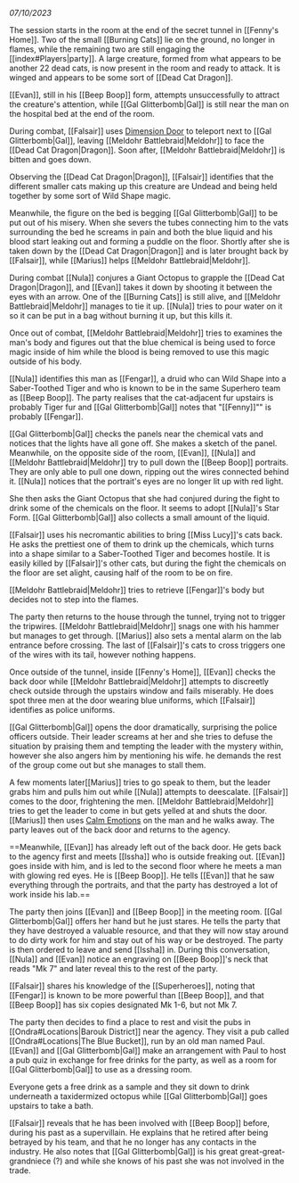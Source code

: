 *07/10/2023*

The session starts in the room at the end of the secret tunnel in [[Fenny's Home]]. Two of the small [[Burning Cats]] lie on the ground, no longer in flames, while the remaining two are still engaging the [[index#Players|party]]. A large creature, formed from what appears to be another 22 dead cats, is now present in the room and ready to attack. It is winged and appears to be some sort of [[Dead Cat Dragon]].

[[Evan]], still in his [[Beep Boop]] form, attempts unsuccessfully to attract the creature's attention, while [[Gal Glitterbomb|Gal]] is still near the man on the hospital bed at the end of the room.

During combat, [[Falsair]] uses [Dimension Door](https://www.dndbeyond.com/spells/dimension-door) to teleport next to [[Gal Glitterbomb|Gal]], leaving [[Meldohr Battlebraid|Meldohr]] to face the [[Dead Cat Dragon|Dragon]]. Soon after, [[Meldohr Battlebraid|Meldohr]] is bitten and goes down.

Observing the [[Dead Cat Dragon|Dragon]], [[Falsair]] identifies that the different smaller cats making up this creature are Undead and being held together by some sort of Wild Shape magic.

Meanwhile, the figure on the bed is begging [[Gal Glitterbomb|Gal]] to be put out of his misery. When she severs the tubes connecting him to the vats surrounding the bed he screams in pain and both the blue liquid and his blood start leaking out and forming a puddle on the floor. Shortly after she is taken down by the [[Dead Cat Dragon|Dragon]] and is later brought back by [[Falsair]], while [[Marius]] helps [[Meldohr Battlebraid|Meldohr]].

During combat [[Nula]] conjures a Giant Octopus to grapple the [[Dead Cat Dragon|Dragon]], and [[Evan]] takes it down by shooting it between the eyes with an arrow. One of the [[Burning Cats]] is still alive, and [[Meldohr Battlebraid|Meldohr]] manages to tie it up. [[Nula]] tries to pour water on it so it can be put in a bag without burning it up, but this kills it.

Once out of combat, [[Meldohr Battlebraid|Meldohr]] tries to examines the man's body and figures out that the blue chemical is being used to force magic inside of him while the blood is being removed to use this magic outside of his body.

[[Nula]] identifies this man as [[Fengar]], a druid who can Wild Shape into a Saber-Toothed Tiger and who is known to be in the same Superhero team as [[Beep Boop]]. The party realises that the cat-adjacent fur upstairs is probably Tiger fur and [[Gal Glitterbomb|Gal]] notes that "[[Fenny]]"" is probably [[Fengar]].

[[Gal Glitterbomb|Gal]] checks the panels near the chemical vats and notices that the lights have all gone off. She makes a sketch of the panel. Meanwhile, on the opposite side of the room, [[Evan]], [[Nula]] and [[Meldohr Battlebraid|Meldohr]] try to pull down the [[Beep Boop]] portraits. They are only able to pull one down, ripping out the wires connected behind it. [[Nula]] notices that the portrait's eyes are no longer lit up with red light.

She then asks the Giant Octopus that she had conjured during the fight to drink some of the chemicals on the floor. It seems to adopt [[Nula]]'s Star Form. [[Gal Glitterbomb|Gal]] also collects a small amount of the liquid.

[[Falsair]] uses his necromantic abilities to bring [[Miss Lucy]]'s cats back. He asks the prettiest one of them to drink up the chemicals, which turns into a shape similar to a Saber-Toothed Tiger and becomes hostile. It is easily killed by [[Falsair]]'s other cats, but during the fight the chemicals on the floor are set alight, causing half of the room to be on fire.

[[Meldohr Battlebraid|Meldohr]] tries to retrieve [[Fengar]]'s body but decides not to step into the flames. 

The party then returns to the house through the tunnel, trying not to trigger the tripwires. [[Meldohr Battlebraid|Meldohr]] snags one with his hammer but manages to get through. [[Marius]] also sets a mental alarm on the lab entrance before crossing. The last of [[Falsair]]'s cats to cross triggers one of the wires with its tail, however nothing happens.

Once outside of the tunnel, inside [[Fenny's Home]], [[Evan]] checks the back door while [[Meldohr Battlebraid|Meldohr]] attempts to discreetly check outside through the upstairs window and fails miserably. He does spot three men at the door wearing blue uniforms, which [[Falsair]] identifies as police uniforms.

[[Gal Glitterbomb|Gal]] opens the door dramatically, surprising the police officers outside. Their leader screams at her and she tries to defuse the situation by praising them and tempting the leader with the mystery within, however she also angers him by mentioning his wife. he demands the rest of the group come out but she manages to stall them.

A few moments later[[Marius]] tries to go speak to them, but the leader grabs him and pulls him out while [[Nula]] attempts to deescalate. [[Falsair]] comes to the door, frightening the men. [[Meldohr Battlebraid|Meldohr]] tries to get the leader to come in but gets yelled at and shuts the door. [[Marius]] then uses [Calm Emotions](https://www.dndbeyond.com/spells/calm-emotions) on the man and he walks away. The party leaves out of the back door and returns to the agency.

==Meanwhile, [[Evan]] has already left out of the back door. He gets back to the agency first and meets [[Issha]] who is outside freaking out. [[Evan]] goes inside with him, and is led to the second floor where he meets a man with glowing red eyes. He is [[Beep Boop]]. He tells [[Evan]] that he saw everything through the portraits, and that the party has destroyed a lot of work inside his lab.==

The party then joins [[Evan]] and [[Beep Boop]] in the meeting room. [[Gal Glitterbomb|Gal]] offers her hand but he just stares. He tells the party that they have destroyed a valuable resource, and that they will now stay around to do dirty work for him and stay out of his way or be destroyed. The party is then ordered to leave and send [[Issha]] in. During this conversation, [[Nula]] and [[Evan]] notice an engraving on [[Beep Boop]]'s neck that reads "Mk 7" and later reveal this to the rest of the party.

[[Falsair]] shares his knowledge of the [[Superheroes]], noting that [[Fengar]] is known to be more powerful than [[Beep Boop]], and that [[Beep Boop]] has six copies designated Mk 1-6, but not Mk 7.

The party then decides to find a place to rest and visit the pubs in [[Ondra#Locations|Barouk District]] near the agency. They visit a pub called [[Ondra#Locations|The Blue Bucket]], run by an old man named Paul. [[Evan]] and [[Gal Glitterbomb|Gal]] make an arrangement with Paul to host a pub quiz in exchange for free drinks for the party, as well as a room for [[Gal Glitterbomb|Gal]] to use as a dressing room. 

Everyone gets a free drink as a sample and they sit down to drink underneath a taxidermized octopus while [[Gal Glitterbomb|Gal]] goes upstairs to take a bath.

[[Falsair]] reveals that he has been involved with [[Beep Boop]] before, during his past as a supervillain. He explains that he retired after being betrayed by his team, and that he no longer has any contacts in the industry. He also notes that [[Gal Glitterbomb|Gal]] is his great great-great-grandniece (?) and while she knows of his past she was not involved in the trade.